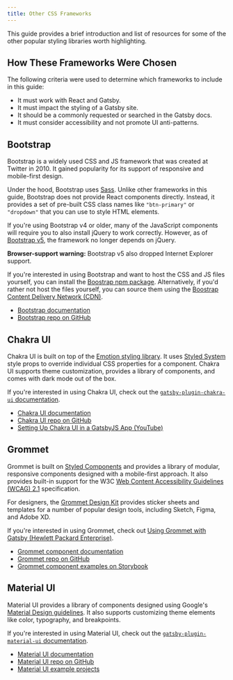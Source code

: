 ```yaml
---
title: Other CSS Frameworks
---
```


This guide provides a brief introduction and list of resources for some of the other popular styling libraries worth highlighting.

## How These Frameworks Were Chosen

The following criteria were used to determine which frameworks to include in this guide:

* It must work with React and Gatsby.
* It must impact the styling of a Gatsby site.
* It should be a commonly requested or searched in the Gatsby docs.
* It must consider accessibility and not promote UI anti-patterns.

## Bootstrap

Bootstrap is a widely used CSS and JS framework that was created at Twitter in 2010. It gained popularity for its support of responsive and mobile-first design.

Under the hood, Bootstrap uses [Sass](https://sass-lang.com/). Unlike other frameworks in this guide, Bootstrap does not provide React components directly. Instead, it provides a set of pre-built CSS class names like `"btn-primary"` or `"dropdown"` that you can use to style HTML elements.

If you're using Bootstrap v4 or older, many of the JavaScript components will require you to also install jQuery to work correctly. However, as of [Bootstrap v5](https://blog.getbootstrap.com/2020/06/16/bootstrap-5-alpha/), the framework no longer depends on jQuery.

**Browser-support warning:** Bootstrap v5 also dropped Internet Explorer support.

If you're interested in using Bootstrap and want to host the CSS and JS files yourself, you can install the [Boostrap npm package](https://www.npmjs.com/package/bootstrap). Alternatively, if you'd rather not host the files yourself, you can source them using the [Boostrap Content Delivery Network (CDN)](https://www.bootstrapcdn.com/).

* [Bootstrap documentation](https://getbootstrap.com/docs)
* [Bootstrap repo on GitHub](https://github.com/twbs/bootstrap)

## Chakra UI

Chakra UI is built on top of the [Emotion styling library](https://emotion.sh/docs/introduction). It uses [Styled System](https://styled-system.com/) style props to override individual CSS properties for a component. Chakra UI supports theme customization, provides a library of components, and comes with dark mode out of the box.

If you're interested in using Chakra UI, check out the [`gatsby-plugin-chakra-ui` documentation](/packages/gatsby-plugin-chakra-ui/?=chakra).

* [Chakra UI documentation](https://chakra-ui.com/getting-started)
* [Chakra UI repo on GitHub](https://github.com/chakra-ui/chakra-ui/)
* [Setting Up Chakra UI in a GatsbyJS App (YouTube)](https://www.youtube.com/watch?v=PjQHqDWnzGw)

## Grommet

Grommet is built on [Styled Components](https://styled-components.com/) and provides a library of modular, responsive components designed with a mobile-first approach. It also provides built-in support for the W3C [Web Content Accessibility Guidelines (WCAG) 2.1](http://www.w3.org/WAI/intro/wcag) specification.

For designers, the [Grommet Design Kit](https://github.com/grommet/design-kit) provides sticker sheets and templates for a number of popular design tools, including Sketch, Figma, and Adobe XD.

If you're interested in using Grommet, check out [Using Grommet with Gatsby (Hewlett Packard Enterprise)](https://developer.hpe.com/blog/using-grommet-with-gatsby).

* [Grommet component documentation](https://v2.grommet.io/components)
* [Grommet repo on GitHub](https://github.com/grommet/grommet)
* [Grommet component examples on Storybook](https://storybook.grommet.io/)

## Material UI

Material UI provides a library of components designed using Google's [Material Design guidelines](https://material.io/design/introduction). It also supports customizing theme elements like color, typography, and breakpoints.

If you're interested in using Material UI, check out the [`gatsby-plugin-material-ui` documentation](/packages/gatsby-plugin-material-ui/?=material%20ui).

* [Material UI documentation](https://material-ui.com/)
* [Material UI repo on GitHub](https://github.com/mui-org/material-ui)
* [Material UI example projects](https://material-ui.com/getting-started/example-projects/)
